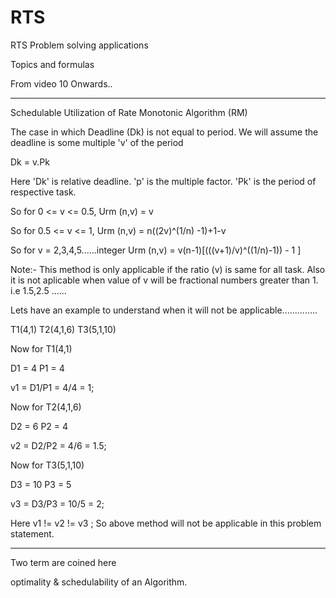 # RTS
RTS Problem solving applications

Topics and formulas

From video 10 Onwards..

-----------------------------------------------------------------------------------------------------------------------------------

Schedulable Utilization of Rate Monotonic Algorithm (RM)

The case in which Deadline (Dk) is not equal to period. We will assume the deadline is some multiple 'v' of the period


Dk = v.Pk 

Here 'Dk' is relative deadline.
'p' is the multiple factor.
'Pk' is the period of respective task.

So for 0 <= v <= 0.5, 			Urm (n,v)  =  v     			   		 

So for 0.5 <= v <= 1, 			Urm (n,v)  =    n((2v)^(1/n) -1)+1-v      		

So for v = 2,3,4,5......integer 	Urm (n,v)  =    v(n-1)[(((v+1)/v)^((1/n)-1)) - 1 ]      


Note:- This method is only applicable if the ratio (v) is same for all task. Also it is not aplicable when value of v will be fractional numbers greater than 1. i.e 1.5,2.5 ......


Lets have an example to understand when it will not be applicable..............

T1(4,1) T2(4,1,6) T3(5,1,10)

Now for T1(4,1)

D1 = 4
P1 = 4

v1 = D1/P1 = 4/4 = 1;

Now for T2(4,1,6)
 
D2 = 6
P2 = 4 

v2 = D2/P2 = 4/6 = 1.5;

Now for T3(5,1,10)
 
D3 = 10
P3 = 5 

v3 = D3/P3 = 10/5 = 2;

Here v1 != v2 != v3 ; So above  method will not be applicable in this problem statement.

------------------------------------------------------------------------------------------------------------------------------------

Two term are coined here 

optimality & schedulability of an Algorithm.



